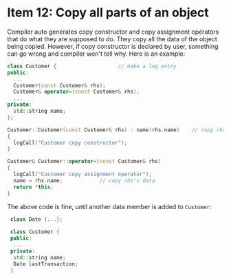 # Item 12: Copy all parts of an object

Compiler auto generates copy constructor and copy assignment operators that do what they are supposed to do. They copy all the data of the object being copied. However, if copy constructor is declared by user, something can go wrong and compiler won't tell why. Here is an example: 

```C++
class Customer {                    // make a log entry
public: 
  ...
  Customer(const Customer& rhs); 
  Customer& operator=(const Customer& rhs);
  ...
private:
  std::string name; 
};

Customer::Customer(const Customer& rhs) : name(rhs.name)    // copy rhs's data
{
  logCall("Customer copy constructor");    
}

Customer& Customer::operator=(const Customer& rhs)
{
  logCall("Customer copy assignment operator"); 
  name = rhs.name;            // copy rhs's data
  return *this;
}
```

The above code is fine, until another data member is added to `Customer`: 
```C++
 class Date {...}; 
 
 class Customer {
 public: 
  ...
 private: 
  std::string name; 
  Date lastTransaction;
 }
```
